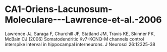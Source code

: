# CA1-Oriens-Lacunosum-Moleculare---Lawrence-et-al.-2006
Lawrence JJ, Saraga F, Churchill JF, Statland JM, Travis KE, Skinner FK, McBain CJ (2006) Somatodendritic Kv7-KCNQ-M channels control interspike interval in hippocampal interneurons. J Neurosci 26:12325-38
